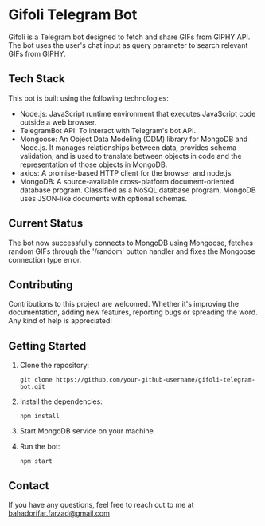 # Gifoli Telegram Bot

Gifoli is a Telegram bot designed to fetch and share GIFs from GIPHY API. The bot uses the user's chat input as query parameter to search relevant GIFs from GIPHY.

## Tech Stack

This bot is built using the following technologies:

- Node.js: JavaScript runtime environment that executes JavaScript code outside a web browser.
- TelegramBot API: To interact with Telegram's bot API.
- Mongoose: An Object Data Modeling (ODM) library for MongoDB and Node.js. It manages relationships between data, provides schema validation, and is used to translate between objects in code and the representation of those objects in MongoDB.
- axios: A promise-based HTTP client for the browser and node.js.
- MongoDB: A source-available cross-platform document-oriented database program. Classified as a NoSQL database program, MongoDB uses JSON-like documents with optional schemas.

## Current Status

The bot now successfully connects to MongoDB using Mongoose, fetches random GIFs through the '/random' button handler and fixes the Mongoose connection type error.

## Contributing

Contributions to this project are welcomed. Whether it's improving the documentation, adding new features, reporting bugs or spreading the word. Any kind of help is appreciated!

## Getting Started

1. Clone the repository:

    ```
    git clone https://github.com/your-github-username/gifoli-telegram-bot.git
    ```

2. Install the dependencies:

    ```
    npm install
    ```

3. Start MongoDB service on your machine.

4. Run the bot:

    ```
    npm start
    ```

## Contact

If you have any questions, feel free to reach out to me at bahadorifar.farzad@gmail.com
